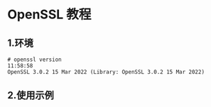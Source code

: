# OpenSSL 教程

## 1.环境

```text
# openssl version                                                                                                                                                 11:58:58
OpenSSL 3.0.2 15 Mar 2022 (Library: OpenSSL 3.0.2 15 Mar 2022)
```

## 2.使用示例

